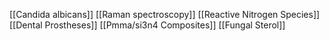 [[Candida albicans]]
[[Raman spectroscopy]]
[[Reactive Nitrogen Species]]
[[Dental Prostheses]]
[[Pmma/si3n4 Composites]]
[[Fungal Sterol]]
